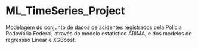 # ML_TimeSeries_Project
Modelagem do conjunto de dados de acidentes registrados pela Polícia Rodoviária Federal, através do modelo estatístico ARIMA, e dos modelos de regressão Linear e XGBoost.
